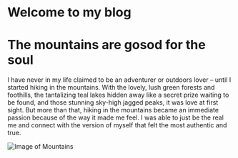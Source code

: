 # Welcome to my blog
 

# The mountains are gosod for the soul

I have never in my life claimed to be an adventurer or outdoors lover – until I started hiking in the mountains. With the lovely, lush green forests and foothills, the tantalizing teal lakes hidden away like a secret prize waiting to be found, and those stunning sky-high jagged peaks, it was love at first sight. But more than that, hiking in the mountains became an immediate passion because of the way it made me feel. I was able to just be the real me and connect with the version of myself that felt the most authentic and true.

![Image of Mountains](Images/heart-in-the-mountains-4.jpg)
